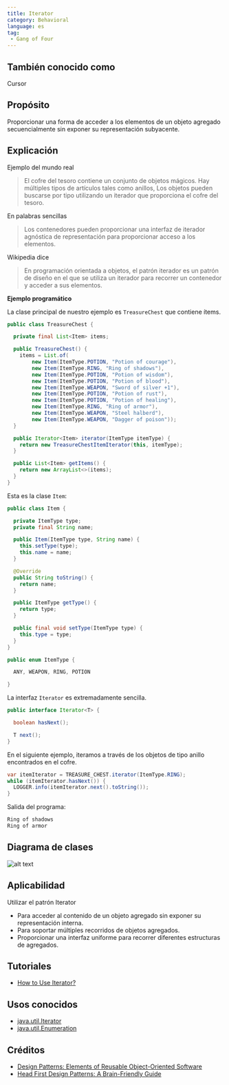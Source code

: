 ```yaml
---
title: Iterator
category: Behavioral
language: es
tag:
 - Gang of Four
---
```


## También conocido como

Cursor

## Propósito

Proporcionar una forma de acceder a los elementos de un objeto agregado secuencialmente sin exponer su
representación subyacente.

## Explicación

Ejemplo del mundo real

> El cofre del tesoro contiene un conjunto de objetos mágicos. Hay múltiples tipos de artículos tales como anillos,
> Los objetos pueden buscarse por tipo utilizando un iterador que proporciona
> el cofre del tesoro.

En palabras sencillas

> Los contenedores pueden proporcionar una interfaz de iterador agnóstica de representación
> para proporcionar acceso a los elementos.

Wikipedia dice

> En programación orientada a objetos, el patrón iterador es un patrón de diseño en el que
> se utiliza un iterador para recorrer un contenedor y acceder a sus elementos.

**Ejemplo programático**

La clase principal de nuestro ejemplo es `TreasureChest` que contiene ítems.

```java
public class TreasureChest {

  private final List<Item> items;

  public TreasureChest() {
    items = List.of(
        new Item(ItemType.POTION, "Potion of courage"),
        new Item(ItemType.RING, "Ring of shadows"),
        new Item(ItemType.POTION, "Potion of wisdom"),
        new Item(ItemType.POTION, "Potion of blood"),
        new Item(ItemType.WEAPON, "Sword of silver +1"),
        new Item(ItemType.POTION, "Potion of rust"),
        new Item(ItemType.POTION, "Potion of healing"),
        new Item(ItemType.RING, "Ring of armor"),
        new Item(ItemType.WEAPON, "Steel halberd"),
        new Item(ItemType.WEAPON, "Dagger of poison"));
  }

  public Iterator<Item> iterator(ItemType itemType) {
    return new TreasureChestItemIterator(this, itemType);
  }

  public List<Item> getItems() {
    return new ArrayList<>(items);
  }
}
```

Esta es la clase `Item`:

```java
public class Item {

  private ItemType type;
  private final String name;

  public Item(ItemType type, String name) {
    this.setType(type);
    this.name = name;
  }

  @Override
  public String toString() {
    return name;
  }

  public ItemType getType() {
    return type;
  }

  public final void setType(ItemType type) {
    this.type = type;
  }
}

public enum ItemType {

  ANY, WEAPON, RING, POTION

}
```

La interfaz `Iterator` es extremadamente sencilla.

```java
public interface Iterator<T> {

  boolean hasNext();

  T next();
}
```

En el siguiente ejemplo, iteramos a través de los objetos de tipo anillo encontrados en el cofre.

```java
var itemIterator = TREASURE_CHEST.iterator(ItemType.RING);
while (itemIterator.hasNext()) {
  LOGGER.info(itemIterator.next().toString());
}
```

Salida del programa:

```java
Ring of shadows
Ring of armor
```

## Diagrama de clases

![alt text](./etc/iterator_1.png "Iterator")

## Aplicabilidad

Utilizar el patrón Iterator

* Para acceder al contenido de un objeto agregado sin exponer su representación interna.
* Para soportar múltiples recorridos de objetos agregados.
* Proporcionar una interfaz uniforme para recorrer diferentes estructuras de agregados.

## Tutoriales

* [How to Use Iterator?](http://www.tutorialspoint.com/java/java_using_iterator.htm)

## Usos conocidos

* [java.util.Iterator](http://docs.oracle.com/javase/8/docs/api/java/util/Iterator.html)
* [java.util.Enumeration](http://docs.oracle.com/javase/8/docs/api/java/util/Enumeration.html)

## Créditos

* [Design Patterns: Elements of Reusable Object-Oriented Software](https://www.amazon.com/gp/product/0201633612/ref=as_li_tl?ie=UTF8&camp=1789&creative=9325&creativeASIN=0201633612&linkCode=as2&tag=javadesignpat-20&linkId=675d49790ce11db99d90bde47f1aeb59)
* [Head First Design Patterns: A Brain-Friendly Guide](https://www.amazon.com/gp/product/0596007124/ref=as_li_tl?ie=UTF8&camp=1789&creative=9325&creativeASIN=0596007124&linkCode=as2&tag=javadesignpat-20&linkId=6b8b6eea86021af6c8e3cd3fc382cb5b)
